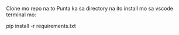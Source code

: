 Clone mo repo na to
Punta ka sa directory na ito
install mo sa vscode terminal mo:

  pip install -r requirements.txt
